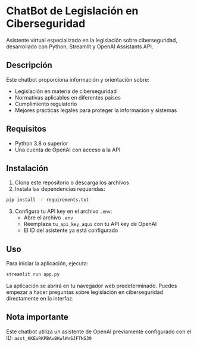 # ChatBot de Legislación en Ciberseguridad

Asistente virtual especializado en la legislación sobre ciberseguridad, desarrollado con Python, Streamlit y OpenAI Assistants API.

## Descripción

Este chatbot proporciona información y orientación sobre:

- Legislación en materia de ciberseguridad
- Normativas aplicables en diferentes países
- Cumplimiento regulatorio
- Mejores prácticas legales para proteger la información y sistemas

## Requisitos

- Python 3.8 o superior
- Una cuenta de OpenAI con acceso a la API

## Instalación

1. Clona este repositorio o descarga los archivos
2. Instala las dependencias requeridas:

```bash
pip install -r requirements.txt
```

3. Configura tu API key en el archivo `.env`:
   - Abre el archivo `.env`
   - Reemplaza `tu_api_key_aqui` con tu API key de OpenAI
   - El ID del asistente ya está configurado

## Uso

Para iniciar la aplicación, ejecuta:

```bash
streamlit run app.py
```

La aplicación se abrirá en tu navegador web predeterminado. Puedes empezar a hacer preguntas sobre legislación en ciberseguridad directamente en la interfaz.

## Nota importante

Este chatbot utiliza un asistente de OpenAI previamente configurado con el ID: `asst_KKEuRKPBAvBKwlWxSJFTNS39`

